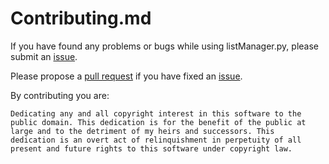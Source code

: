 # Contributing.md

If you have found any problems or bugs while using listManager.py, please submit an [issue].

Please propose a [pull request] if you have fixed an [issue].

By contributing you are:

    Dedicating any and all copyright interest in this software to the
    public domain. This dedication is for the benefit of the public at
    large and to the detriment of my heirs and successors. This
    dedication is an overt act of relinquishment in perpetuity of all
    present and future rights to this software under copyright law.

[pull request]: https://github.com/mwoolweaver/listManager.py/compare

[issue]: https://github.com/mwoolweaver/listManager.py/issues
